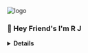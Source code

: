 ![logo](https://telegra.ph/file/dba42aa7eff08c3b3bbc9.jpg)

### 👋 Hey Friend's I'm R J

<b><details><summary>Details</summary>

### Learned Languages 
###### Python 
###### Javascript 

<b><details><summary>Old YouTube Channel 💔</summary>
![logo](https://telegra.ph/file/7b71675771c399761b599.jpg)
<!---
MrNikzOp/MrNikzOp is a ✨ special ✨ repository because its `README.md` (this file) appears on your GitHub profile.
You can click the Preview link to take a look at your changes.
--->




###### Owner Of ©️ [Milanio™™ New Face](https://discord.com/invite/milanio-coding-community-tm-825260113509351454)
